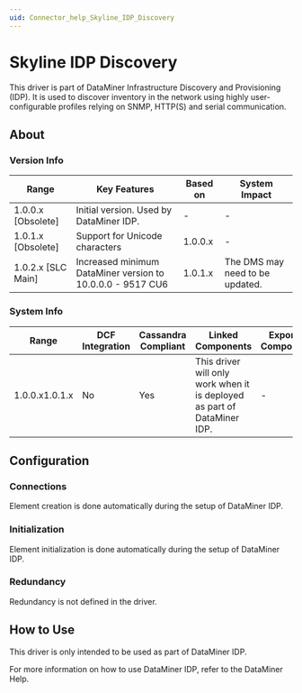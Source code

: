 ```yaml
---
uid: Connector_help_Skyline_IDP_Discovery
---
```


# Skyline IDP Discovery

This driver is part of DataMiner Infrastructure Discovery and Provisioning (IDP). It is used to discover inventory in the network using highly user-configurable profiles relying on SNMP, HTTP(S) and serial communication.

## About

### Version Info

| **Range**            | **Key Features**                                           | **Based on** | **System Impact**               |
|----------------------|------------------------------------------------------------|--------------|---------------------------------|
| 1.0.0.x \[Obsolete\] | Initial version. Used by DataMiner IDP.                    | \-           | \-                              |
| 1.0.1.x \[Obsolete\] | Support for Unicode characters                             | 1.0.0.x      | \-                              |
| 1.0.2.x \[SLC Main\] | Increased minimum DataMiner version to 10.0.0.0 - 9517 CU6 | 1.0.1.x      | The DMS may need to be updated. |

### System Info

| **Range**      | **DCF Integration** | **Cassandra Compliant** | **Linked Components**                                                    | **Exported Components** |
|----------------|---------------------|-------------------------|--------------------------------------------------------------------------|-------------------------|
| 1.0.0.x1.0.1.x | No                  | Yes                     | This driver will only work when it is deployed as part of DataMiner IDP. | \-                      |

## Configuration

### Connections

Element creation is done automatically during the setup of DataMiner IDP.

### Initialization

Element initialization is done automatically during the setup of DataMiner IDP.

### Redundancy

Redundancy is not defined in the driver.

## How to Use

This driver is only intended to be used as part of DataMiner IDP.

For more information on how to use DataMiner IDP, refer to the DataMiner Help.
